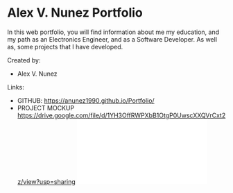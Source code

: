 # Alex V. Nunez Portfolio
In this web portfolio, you will find information about me my education, and my path as an Electronics Engineer, and as a Software Developer. 
As well as, some projects that I have developed.

Created by:
* Alex V. Nunez

Links:
* GITHUB:
  https://anunez1990.github.io/Portfolio/
* PROJECT  MOCKUP
  https://drive.google.com/file/d/1YH3OffRWPXbB1OtgP0UwscXXQVrCxt2z/view?usp=sharing
  ![pdf](pictures/Portfolio.pdf)
